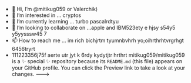 - 👋 Hi, I’m @mitikug059 or Valerchik)
- 👀 I’m interested in ... cryptos
- 🌱 I’m currently learning ... turbo pascalrdtyu
- 💞️ I’m looking to collaborate on ...apple and IBM523ety e hjsy s54y5 y5yysssw45 7
- 📫 How to reach me ... im rich bichjrtm tyumnbvhrh yo;oihrthrhtvrgrhgt 6456tryrt
- 111223356j75f aerte utr jyt
k 6rdy kydytjtr hrthrt
mitikug059/mitikug059 is a ✨ special ✨ repository because its `README.md` (this file) appears on your GitHub profile.
You can click the Preview link to take a look at your changes.
--->
